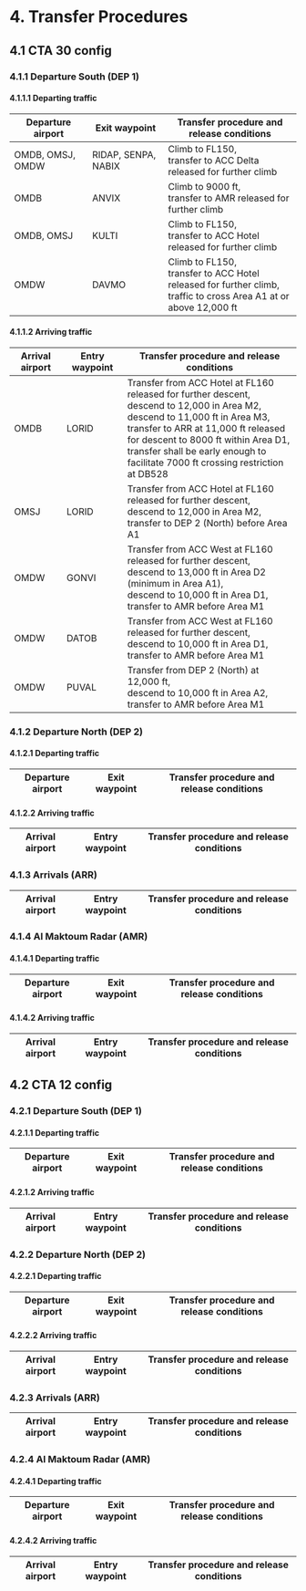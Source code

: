 # 4. Transfer Procedures
## 4.1 CTA 30 config
### 4.1.1 Departure South (DEP 1)
#### 4.1.1.1 Departing traffic
| Departure airport | Exit waypoint | Transfer procedure and release conditions |
|-------------------|---------------|-------------------------------------------|
| OMDB, OMSJ, OMDW | RIDAP, SENPA, NABIX| Climb to FL150,<br> transfer to ACC Delta released for further climb |
| OMDB | ANVIX | Climb to 9000 ft,<br> transfer to AMR released for further climb |
| OMDB, OMSJ | KULTI | Climb to FL150,<br> transfer to ACC Hotel released for further climb |
| OMDW | DAVMO | Climb to FL150,<br> transfer to ACC Hotel released for further climb,<br> traffic to cross Area A1 at or above 12,000 ft |

#### 4.1.1.2 Arriving traffic
| Arrival airport   | Entry waypoint | Transfer procedure and release conditions |
|-------------------|----------------|-------------------------------------------|
| OMDB | LORID | Transfer from ACC Hotel at FL160 released for further descent,<br> descend to 12,000 in Area M2,<br> descend to 11,000 ft in Area M3,<br> transfer to ARR at 11,000 ft released for descent to 8000 ft within Area D1,<br> transfer shall be early enough to facilitate 7000 ft crossing restriction at DB528 |
| OMSJ | LORID | Transfer from ACC Hotel at FL160 released for further descent,<br> descend to 12,000 in Area M2,<br> transfer to DEP 2 (North) before Area A1 |
| OMDW | GONVI | Transfer from ACC West at FL160 released for further descent,<br> descend to 13,000 ft in Area D2 (minimum in Area A1),<br> descend to 10,000 ft in Area D1,<br> transfer to AMR before Area M1 |
| OMDW | DATOB | Transfer from ACC West at FL160 released for further descent,<br> descend to 10,000 ft in Area D1,<br> transfer to AMR before Area M1 |
| OMDW | PUVAL | Transfer from DEP 2 (North) at 12,000 ft,<br> descend to 10,000 ft in Area A2,<br> transfer to AMR before Area M1 |

### 4.1.2 Departure North (DEP 2)
#### 4.1.2.1 Departing traffic
| Departure airport | Exit waypoint | Transfer procedure and release conditions |
|-------------------|---------------|-------------------------------------------|

#### 4.1.2.2 Arriving traffic
| Arrival airport   | Entry waypoint | Transfer procedure and release conditions |
|-------------------|----------------|-------------------------------------------|

### 4.1.3 Arrivals (ARR)
| Arrival airport   | Entry waypoint | Transfer procedure and release conditions |
|-------------------|----------------|-------------------------------------------|

### 4.1.4 Al Maktoum Radar (AMR)
#### 4.1.4.1 Departing traffic
| Departure airport | Exit waypoint | Transfer procedure and release conditions |
|-------------------|---------------|-------------------------------------------|

#### 4.1.4.2 Arriving traffic
| Arrival airport   | Entry waypoint | Transfer procedure and release conditions |
|-------------------|----------------|-------------------------------------------|

## 4.2 CTA 12 config
### 4.2.1 Departure South (DEP 1)
#### 4.2.1.1 Departing traffic
| Departure airport | Exit waypoint | Transfer procedure and release conditions |
|-------------------|---------------|-------------------------------------------|

#### 4.2.1.2 Arriving traffic
| Arrival airport   | Entry waypoint | Transfer procedure and release conditions |
|-------------------|----------------|-------------------------------------------|

### 4.2.2 Departure North (DEP 2)
#### 4.2.2.1 Departing traffic
| Departure airport | Exit waypoint | Transfer procedure and release conditions |
|-------------------|---------------|-------------------------------------------|

#### 4.2.2.2 Arriving traffic
| Arrival airport   | Entry waypoint | Transfer procedure and release conditions |
|-------------------|----------------|-------------------------------------------|

### 4.2.3 Arrivals (ARR)
| Arrival airport   | Entry waypoint | Transfer procedure and release conditions |
|-------------------|----------------|-------------------------------------------|

### 4.2.4 Al Maktoum Radar (AMR)
#### 4.2.4.1 Departing traffic
| Departure airport | Exit waypoint | Transfer procedure and release conditions |
|-------------------|---------------|-------------------------------------------|

#### 4.2.4.2 Arriving traffic
| Arrival airport   | Entry waypoint | Transfer procedure and release conditions |
|-------------------|----------------|-------------------------------------------|

